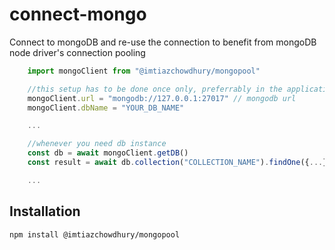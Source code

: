 # connect-mongo

Connect to mongoDB and re-use the connection to benefit from mongoDB node driver's connection pooling

```ts
    import mongoClient from "@imtiazchowdhury/mongopool"

    //this setup has to be done once only, preferrably in the application root like app.js file
    mongoClient.url = "mongodb://127.0.0.1:27017" // mongodb url
    mongoClient.dbName = "YOUR_DB_NAME"

    ...

    //whenever you need db instance
    const db = await mongoClient.getDB()
    const result = await db.collection("COLLECTION_NAME").findOne({...})

    ...

```

## Installation

```sh
npm install @imtiazchowdhury/mongopool
```
